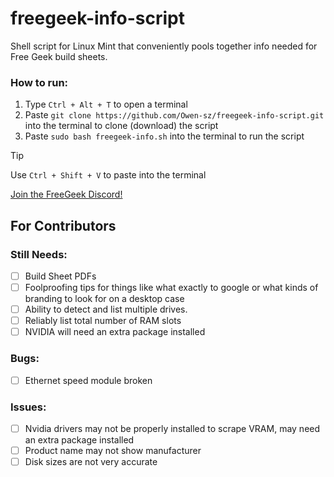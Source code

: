 # freegeek-info-script
Shell script for Linux Mint that conveniently pools together info needed for Free Geek build sheets.

### How to run:
1. Type `Ctrl + Alt + T` to open a terminal
2. Paste `git clone https://github.com/Owen-sz/freegeek-info-script.git` into the terminal to clone (download) the script
3. Paste `sudo bash freegeek-info.sh` into the terminal to run the script
> [!TIP]
>  Use `Ctrl + Shift + V` to paste into the terminal

[Join the FreeGeek Discord!](https://discord.gg/umxcyCDmr8)
## For Contributors

### Still Needs:
- [ ] Build Sheet PDFs
- [ ] Foolproofing tips for things like what exactly to google or what kinds of branding to look for on a desktop case
- [ ] Ability to detect and list multiple drives.
- [ ] Reliably list total number of RAM slots
- [ ] NVIDIA will need an extra package installed

### Bugs:
- [ ] Ethernet speed module broken

### Issues:
- [ ] Nvidia drivers may not be properly installed to scrape VRAM, may need an extra package installed
- [ ] Product name may not show manufacturer
- [ ] Disk sizes are not very accurate
